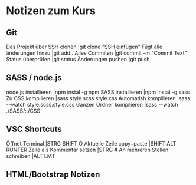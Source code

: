 # Notizen zum Kurs

## Git
Das Projekt über SSH clonen   |git clone "SSH einfügen"
Fügt alle änderungen hinzu    |git add . 
Alles Commiten                |git commit -m "Commit Text"
Status überprüfen             |git status
Änderungen pushen             |git push

## SASS / node.js
node.js installieren          |npm instal -g npm
SASS installieren             |npm instal -g sass
Zu CSS kompilieren            |sass style.scss style.css
Automatish kompilieren        |sass --watch style.scss:style.css
Ganzen Ordner kompilieren     |sass --watch ./SASS/:./CSS

## VSC Shortcuts
Öffnet Terminal               |STRG SHIFT Ö
Aktuelle Zeile copy+paste     |SHIFT ALT RUNTER
Zeile als Kommentar setzen    |STRG #
An mehreren Stellen schreiben |ALT LMT

## HTML/Bootstrap Notizen